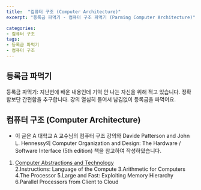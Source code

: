 ```yaml
---
title:  "컴퓨터 구조 (Computer Architecture)"
excerpt: "등록금 파먹기 - 컴퓨터 구조 파먹기 (Parming Computer Architecture)"

categories:
- 컴퓨터 구조
tags:
- 등록금 파먹기
- 컴퓨터 구조
---
```


## 등록금 파먹기
등록금 파먹기: 지난번에 배운 내용인데 기억 안 나는 자신을 위해 적고 있습니다. 정확함보단 간편함을 추구합니다. 강의 열심히 들어서 남김없이 등록금을 파먹어요.

## 컴퓨터 구조 (Computer Architecture)
* 이 글은 A 대학교 A 교수님의 컴퓨터 구조 강의와 Davide Patterson and John L. Hennessy의 Computer Organization and Design: The Hardware / Software Interface (5th edition) 책을 참고하여 작성하였습니다.  

1. [Computer Abstractions and Technology](https://rato456.github.io/deungpa/%EC%BB%B4%ED%93%A8%ED%84%B0%20%EA%B5%AC%EC%A1%B0/Parming-Computer-Architecture-1.Computer-Abstractions-and-Technology/)  
2.Instructions: Language of the Compute
3.Arithmetic for Computers
4.The Processor
5.Large and Fast: Exploiting Memory Hierarchy
6.Parallel Processors from Client to Cloud
